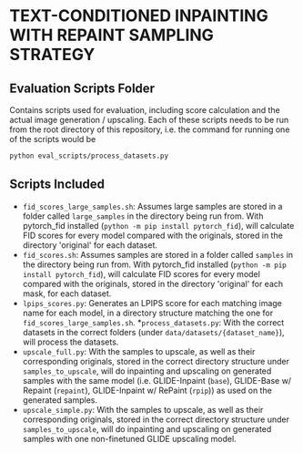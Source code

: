 # TEXT-CONDITIONED INPAINTING WITH REPAINT SAMPLING STRATEGY
## Evaluation Scripts Folder
Contains scripts used for evaluation, including score calculation and the actual image generation / upscaling. Each of these scripts needs to be run from the root directory of this repository, i.e. the command for running one of the scripts would be 

```sh
python eval_scripts/process_datasets.py
```

## Scripts Included
* `fid_scores_large_samples.sh`: Assumes large samples are stored in a folder called `large_samples` in the directory being run from. With pytorch_fid installed (`python -m pip install pytorch_fid`), will calculate FID scores for every model compared with the originals, stored in the directory 'original' for each dataset.
* `fid_scores.sh`: Assumes samples are stored in a folder called `samples` in the directory being run from. With pytorch_fid installed (`python -m pip install pytorch_fid`), will calculate FID scores for every model compared with the originals, stored in the directory 'original' for each mask, for each dataset.
* `lpips_scores.py`: Generates an LPIPS score for each matching image name for each model, in a directory structure matching the one for `fid_scores_large_samples.sh`.
*`process_datasets.py`: With the correct datasets in the correct folders (under `data/datasets/{dataset_name}`), will process the datasets.
* `upscale_full.py`: With the samples to upscale, as well as their corresponding originals, stored in the correct directory structure under `samples_to_upscale`, will do inpainting and upscaling on generated samples with the same model (i.e. GLIDE-Inpaint (`base`), GLIDE-Base w/ Repaint (`repaint`), GLIDE-Inpaint w/ RePaint (`rpip`)) as used on the generated samples.
* `upscale_simple.py`: With the samples to upscale, as well as their corresponding originals, stored in the correct directory structure under `samples_to_upscale`, will do inpainting and upscaling on generated samples with one non-finetuned GLIDE upscaling model.